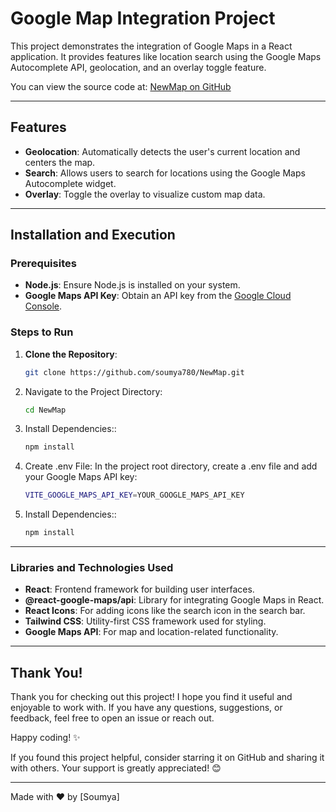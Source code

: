 # Google Map Integration Project

This project demonstrates the integration of Google Maps in a React application. It provides features like location search using the Google Maps Autocomplete API, geolocation, and an overlay toggle feature.

You can view the source code at: [NewMap on GitHub](https://github.com/soumya780/NewMap)

---

## Features

- **Geolocation**: Automatically detects the user's current location and centers the map.
- **Search**: Allows users to search for locations using the Google Maps Autocomplete widget.
- **Overlay**: Toggle the overlay to visualize custom map data.

---

## Installation and Execution

### Prerequisites

- **Node.js**: Ensure Node.js is installed on your system.
- **Google Maps API Key**: Obtain an API key from the [Google Cloud Console](https://console.cloud.google.com/).

### Steps to Run

1. **Clone the Repository**:
   ```bash
   git clone https://github.com/soumya780/NewMap.git
2. Navigate to the Project Directory:
   ```bash
   cd NewMap

3. Install Dependencies::
   ```bash
   npm install

4. Create .env File: In the project root directory, create a .env file and add your Google Maps API key:
   ```bash
   VITE_GOOGLE_MAPS_API_KEY=YOUR_GOOGLE_MAPS_API_KEY

5. Install Dependencies::
   ```bash
   npm install
   
---

### Libraries and Technologies Used
- **React**: Frontend framework for building user interfaces.
- **@react-google-maps/api**: Library for integrating Google Maps in React.
- **React Icons**: For adding icons like the search icon in the search bar.
- **Tailwind CSS**: Utility-first CSS framework used for styling.
- **Google Maps API**: For map and location-related functionality.

---

## Thank You!

Thank you for checking out this project! I hope you find it useful and enjoyable to work with. If you have any questions, suggestions, or feedback, feel free to open an issue or reach out.

Happy coding! ✨

If you found this project helpful, consider starring it on GitHub and sharing it with others. Your support is greatly appreciated! 😊

---

Made with ❤️ by [Soumya]
